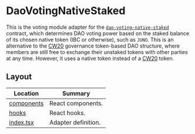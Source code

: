# DaoVotingNativeStaked

This is the voting module adapter for the
[`dao-voting-native-staked`](https://github.com/DA0-DA0/dao-contracts/tree/main/contracts/voting/dao-voting-native-staked)
contract, which determines DAO voting power based on the staked balance of its
chosen native token (IBC or otherwise), such as `JUNO`. This is an alternative
to the [CW20](https://docs.cosmwasm.com/cw-plus/0.9.0/cw20/spec) governance
token-based DAO structure, where members are still free to exchange their
unstaked tokens with other parties at any time. However, it uses a native token
instead of a [CW20](https://docs.cosmwasm.com/cw-plus/0.9.0/cw20/spec) token.

## Layout

| Location                   | Summary             |
| -------------------------- | ------------------- |
| [components](./components) | React components.   |
| [hooks](./hooks)           | React hooks.        |
| [index.tsx](./index.tsx)   | Adapter definition. |
